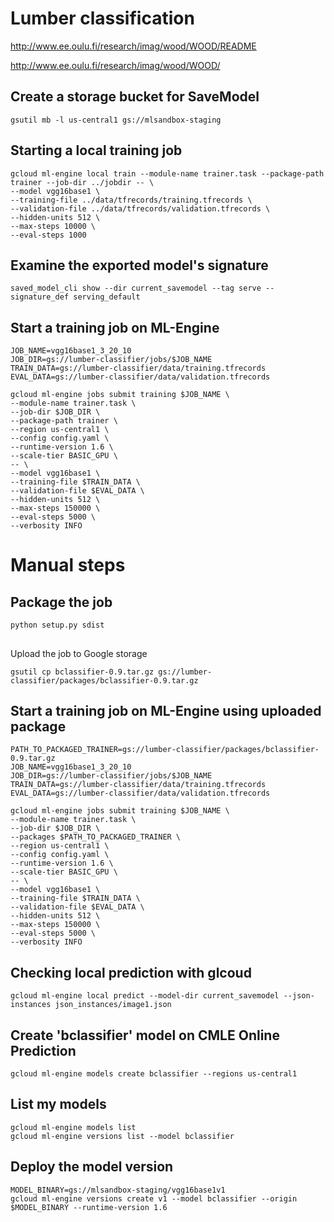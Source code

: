 # Lumber classification

http://www.ee.oulu.fi/research/imag/wood/WOOD/README

http://www.ee.oulu.fi/research/imag/wood/WOOD/


## Create a storage bucket for SaveModel
```
gsutil mb -l us-central1 gs://mlsandbox-staging
```


## Starting a local training job
```
gcloud ml-engine local train --module-name trainer.task --package-path trainer --job-dir ../jobdir -- \
--model vgg16base1 \
--training-file ../data/tfrecords/training.tfrecords \
--validation-file ../data/tfrecords/validation.tfrecords \
--hidden-units 512 \
--max-steps 10000 \
--eval-steps 1000
```

## Examine the exported model's signature
```
saved_model_cli show --dir current_savemodel --tag serve --signature_def serving_default
```

## Start a training job on ML-Engine
```
JOB_NAME=vgg16base1_3_20_10
JOB_DIR=gs://lumber-classifier/jobs/$JOB_NAME
TRAIN_DATA=gs://lumber-classifier/data/training.tfrecords
EVAL_DATA=gs://lumber-classifier/data/validation.tfrecords

gcloud ml-engine jobs submit training $JOB_NAME \
--module-name trainer.task \
--job-dir $JOB_DIR \
--package-path trainer \
--region us-central1 \
--config config.yaml \
--runtime-version 1.6 \
--scale-tier BASIC_GPU \
-- \
--model vgg16base1 \
--training-file $TRAIN_DATA \
--validation-file $EVAL_DATA \
--hidden-units 512 \
--max-steps 150000 \
--eval-steps 5000 \
--verbosity INFO
```

# Manual steps
## Package the job 
```
python setup.py sdist
```

##
Upload the job to Google storage
```
gsutil cp bclassifier-0.9.tar.gz gs://lumber-classifier/packages/bclassifier-0.9.tar.gz
```

## Start a training job on ML-Engine using uploaded package
```
PATH_TO_PACKAGED_TRAINER=gs://lumber-classifier/packages/bclassifier-0.9.tar.gz
JOB_NAME=vgg16base1_3_20_10
JOB_DIR=gs://lumber-classifier/jobs/$JOB_NAME
TRAIN_DATA=gs://lumber-classifier/data/training.tfrecords
EVAL_DATA=gs://lumber-classifier/data/validation.tfrecords

gcloud ml-engine jobs submit training $JOB_NAME \
--module-name trainer.task \
--job-dir $JOB_DIR \
--packages $PATH_TO_PACKAGED_TRAINER \
--region us-central1 \
--config config.yaml \
--runtime-version 1.6 \
--scale-tier BASIC_GPU \
-- \
--model vgg16base1 \
--training-file $TRAIN_DATA \
--validation-file $EVAL_DATA \
--hidden-units 512 \
--max-steps 150000 \
--eval-steps 5000 \
--verbosity INFO
```

## Checking local prediction with glcoud

```
gcloud ml-engine local predict --model-dir current_savemodel --json-instances json_instances/image1.json
```

## Create 'bclassifier' model on CMLE Online Prediction

```
gcloud ml-engine models create bclassifier --regions us-central1
```

## List my models

```
gcloud ml-engine models list
gcloud ml-engine versions list --model bclassifier
```

## Deploy the model version
```
MODEL_BINARY=gs://mlsandbox-staging/vgg16base1v1
gcloud ml-engine versions create v1 --model bclassifier --origin $MODEL_BINARY --runtime-version 1.6
```
